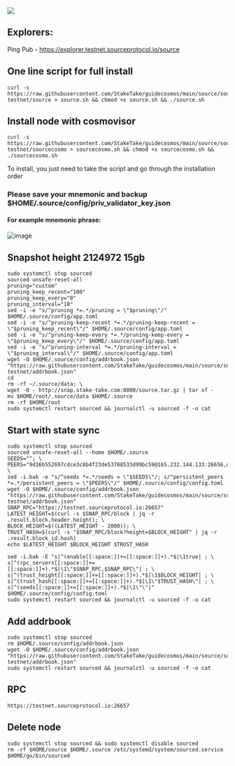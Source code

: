 ![](https://i.yapx.ru/RTuEU.jpg)

## Explorers:
Ping Pub - https://explorer.testnet.sourceprotocol.io/source  
## One line script for full install
```
curl -s https://raw.githubusercontent.com/StakeTake/guidecosmos/main/source/sourcechain-testnet/source > source.sh && chmod +x source.sh && ./source.sh
```
## Install node with cosmovisor
```
curl -s https://raw.githubusercontent.com/StakeTake/guidecosmos/main/source/sourcechain-testnet/sourcecosmo > sourcecosmo.sh && chmod +x sourcecosmo.sh && ./sourcecosmo.sh
```
To install, you just need to take the script and go through the installation order
### Please save your mnemonic and backup $HOME/.source/config/priv_validator_key.json
#### For example mnemonic phrase:
![image](https://user-images.githubusercontent.com/93165931/184551172-16cb2f1a-3145-4e5b-8092-c966e2f3e5ef.png)
## Snapshot height 2124972 15gb
```
sudo systemctl stop sourced
sourced unsafe-reset-all
pruning="custom"
pruning_keep_recent="100"
pruning_keep_every="0"
pruning_interval="10"
sed -i -e "s/^pruning *=.*/pruning = \"$pruning\"/" $HOME/.source/config/app.toml
sed -i -e "s/^pruning-keep-recent *=.*/pruning-keep-recent = \"$pruning_keep_recent\"/" $HOME/.source/config/app.toml
sed -i -e "s/^pruning-keep-every *=.*/pruning-keep-every = \"$pruning_keep_every\"/" $HOME/.source/config/app.toml
sed -i -e "s/^pruning-interval *=.*/pruning-interval = \"$pruning_interval\"/" $HOME/.source/config/app.toml
wget -O $HOME/.source/config/addrbook.json "https://raw.githubusercontent.com/StakeTake/guidecosmos/main/source/sourcechain-testnet/addrbook.json"
cd
rm -rf ~/.source/data; \
wget -O - http://snap.stake-take.com:8000/source.tar.gz | tar xf -
mv $HOME/root/.source/data $HOME/.source
rm -rf $HOME/root
sudo systemctl restart sourced && journalctl -u sourced -f -o cat
```
## Start with state sync
```
sudo systemctl stop sourced
sourced unsafe-reset-all --home $HOME/.source
SEEDS=""; \
PEERS="9d16b552697cdce3c8b4f23de53708533d99bc59@165.232.144.133:26656,d565dd0cb92fa4b830662eb8babe1dcdc340c321@44.234.26.62:26656,2dbc3e6d52e5eb9357aec5cf493718f6078ffaad@144.76.224.246:36656"; \
sed -i.bak -e "s/^seeds *=.*/seeds = \"$SEEDS\"/; s/^persistent_peers *=.*/persistent_peers = \"$PEERS\"/" $HOME/.source/config/config.toml
wget -O $HOME/.source/config/addrbook.json "https://raw.githubusercontent.com/StakeTake/guidecosmos/main/source/sourcechain-testnet/addrbook.json"
SNAP_RPC="https://testnet.sourceprotocol.io:26657"
LATEST_HEIGHT=$(curl -s $SNAP_RPC/block | jq -r .result.block.header.height); \
BLOCK_HEIGHT=$((LATEST_HEIGHT - 2000)); \
TRUST_HASH=$(curl -s "$SNAP_RPC/block?height=$BLOCK_HEIGHT" | jq -r .result.block_id.hash)
echo $LATEST_HEIGHT $BLOCK_HEIGHT $TRUST_HASH

sed -i.bak -E "s|^(enable[[:space:]]+=[[:space:]]+).*$|\1true| ; \
s|^(rpc_servers[[:space:]]+=[[:space:]]+).*$|\1\"$SNAP_RPC,$SNAP_RPC\"| ; \
s|^(trust_height[[:space:]]+=[[:space:]]+).*$|\1$BLOCK_HEIGHT| ; \
s|^(trust_hash[[:space:]]+=[[:space:]]+).*$|\1\"$TRUST_HASH\"| ; \
s|^(seeds[[:space:]]+=[[:space:]]+).*$|\1\"\"|" $HOME/.source/config/config.toml
sudo systemctl restart sourced && journalctl -u sourced -f -o cat
```
## Add addrbook
```
sudo systemctl stop sourced
rm $HOME/.source/config/addrbook.json
wget -O $HOME/.source/config/addrbook.json "https://raw.githubusercontent.com/StakeTake/guidecosmos/main/source/sourcechain-testnet/addrbook.json"
sudo systemctl restart sourced && journalctl -u sourced -f -o cat
```
## RPC
```
https://testnet.sourceprotocol.io:26657
```
## Delete node
```
sudo systemctl stop sourced && sudo systemctl disable sourced
rm -rf $HOME/source $HOME/.source /etc/systemd/system/sourced.service $HOME/go/bin/sourced
```

